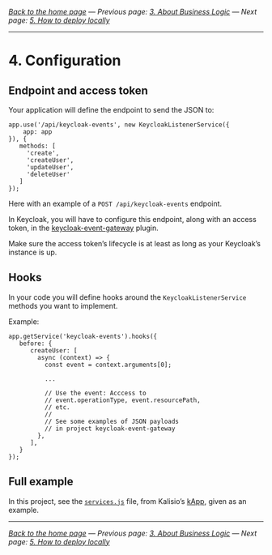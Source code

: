 
_[Back to the home page](../README.md)
— Previous page: [3. About Business Logic](./Business_Logic.md)
— Next page: [5. How to deploy locally](./Deploy.md)_



---

# 4. Configuration

## Endpoint and access token

Your application will define the 
endpoint to send the JSON to:

````
app.use('/api/keycloak-events', new KeycloakListenerService({
	app: app
}), {
   methods: [
     'create',
     'createUser',
     'updateUser',
     'deleteUser'
   ]
});
````

Here with an example of a `POST /api/keycloak-events`
endpoint.

In Keycloak, you will have to configure this
endpoint, along with an access token, in the
[keycloak-event-gateway](https://github.com/kalisio/keycloak-event-gateway) plugin.

Make sure the access token’s lifecycle is
at least as long as your Keycloak’s instance is up.

## Hooks

In your code you will define hooks around the 
`KeycloakListenerService`
methods you want to implement.

Example:



````
app.getService('keycloak-events').hooks({
   before: {
      createUser: [
        async (context) => {
          const event = context.arguments[0];
          
          ...
          
          // Use the event: Acccess to 
          // event.operationType, event.resourcePath, 
          // etc.
          //
          // See some examples of JSON payloads
          // in project keycloak-event-gateway
        },
      ],
   }
});
````


## Full example

In this project, see the 
[`services.js`](../test/resources/kApp/api/src/services.js)
file,
from Kalisio’s [kApp](https://kalisio.github.io/kApp/),
given as an example.




---


_[Back to the home page](../README.md)
— Previous page: [3. About Business Logic](./Business_Logic.md)
— Next page: [5. How to deploy locally](./Deploy.md)_
